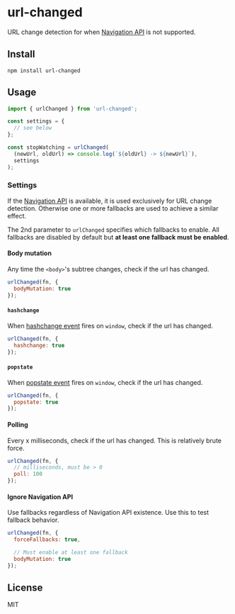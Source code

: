 # url-changed

URL change detection for when [Navigation API](https://developer.mozilla.org/en-US/docs/Web/API/Navigation_API) is not supported.

## Install

`npm install url-changed`

## Usage

```js
import { urlChanged } from 'url-changed';

const settings = {
  // see below
};

const stopWatching = urlChanged(
  (newUrl, oldUrl) => console.log(`${oldUrl} -> ${newUrl}`),
  settings
);
```

### Settings

If the [Navigation API](https://developer.mozilla.org/en-US/docs/Web/API/Navigation_API) is available, it is used exclusively for URL change detection. Otherwise one or more fallbacks are used to achieve a similar effect.

The 2nd parameter to `urlChanged` specifies which fallbacks to enable. All fallbacks are disabled by default but **at least one fallback must be enabled**.

#### Body mutation

Any time the `<body>`'s subtree changes, check if the url has changed.

```js
urlChanged(fn, {
  bodyMutation: true
});
```

#### `hashchange`

When [hashchange event](https://developer.mozilla.org/en-US/docs/Web/API/Window/hashchange_event) fires on `window`, check if the url has changed.

```js
urlChanged(fn, {
  hashchange: true
});
```

#### `popstate`

When [popstate event](https://developer.mozilla.org/en-US/docs/Web/API/Window/popstate_event) fires on `window`, check if the url has changed.

```js
urlChanged(fn, {
  popstate: true
});
```

#### Polling

Every x milliseconds, check if the url has changed. This is relatively brute force.

```js
urlChanged(fn, {
  // milliseconds, must be > 0
  poll: 100
});
```

#### Ignore Navigation API

Use fallbacks regardless of Navigation API existence. Use this to test fallback behavior.

```js
urlChanged(fn, {
  forceFallbacks: true,

  // Must enable at least one fallback
  bodyMutation: true
});
```

## License

MIT
